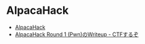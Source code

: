 # AlpacaHack
- [AlpacaHack](https://alpacahack.com/)
- [AlpacaHack Round 1 (Pwn)のWriteup - CTFするぞ](https://ptr-yudai.hatenablog.com/entry/2024/08/19/035647)
